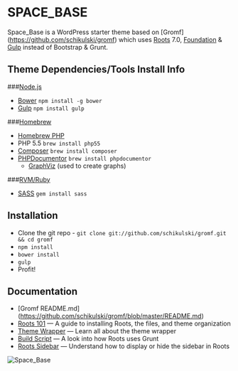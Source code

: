 # SPACE_BASE

Space_Base is a WordPress starter theme based on [Gromf] (https://github.com/schikulski/gromf) which uses [Roots](https://github.com/roots/roots) 7.0, [Foundation](http://foundation.zurb.com) & [Gulp](http://gulpjs.com) instead of Bootstrap & Grunt.

## Theme Dependencies/Tools Install Info

###[Node.js](http://nodejs.org/)
- [Bower](http://bower.io/) `npm install -g bower`
- [Gulp](http://gulpjs.com/) `npm install gulp`

###[Homebrew](http://brew.sh/)
- [Homebrew PHP](https://github.com/josegonzalez/homebrew-php/)
- PHP 5.5 `brew install php55`
- [Composer](http://getcomposer.org/) `brew install composer`
- [PHPDocumentor](http://www.phpdoc.org/) `brew install phpdocumentor`
	- [GraphViz](http://www.graphviz.org/Download_macos.php) (used to create graphs)

###[RVM/Ruby](http://rvm.io/)
- [SASS](http://sass-lang.com/install) `gem install sass`

## Installation

* Clone the git repo - `git clone git://github.com/schikulski/gromf.git && cd gromf`
* `npm install`
* `bower install`
* `gulp`
* Profit!

## Documentation

* [Gromf README.md] (https://github.com/schikulski/gromf/blob/master/README.md)
* [Roots 101](http://roots.io/roots-101/) — A guide to installing Roots, the files, and theme organization
* [Theme Wrapper](http://roots.io/an-introduction-to-the-roots-theme-wrapper/) — Learn all about the theme wrapper
* [Build Script](http://roots.io/using-grunt-for-wordpress-theme-development/) — A look into how Roots uses Grunt
* [Roots Sidebar](http://roots.io/the-roots-sidebar/) — Understand how to display or hide the sidebar in Roots


![Space_Base](http://kyletolie.com/screenshot.png)




